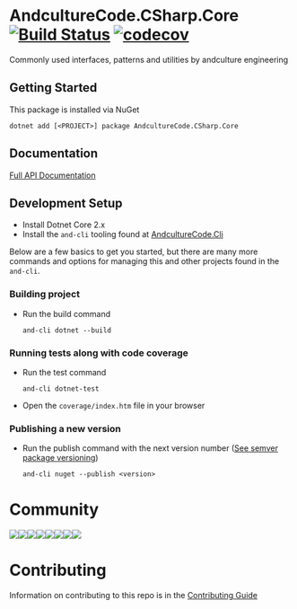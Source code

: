 # AndcultureCode.CSharp.Core [![Build Status](https://travis-ci.org/AndcultureCode/AndcultureCode.CSharp.Core.svg?branch=master)](https://travis-ci.org/AndcultureCode/AndcultureCode.CSharp.Core) [![codecov](https://codecov.io/gh/AndcultureCode/AndcultureCode.CSharp.Core/branch/master/graph/badge.svg)](https://codecov.io/gh/AndcultureCode/AndcultureCode.CSharp.Core)
Commonly used interfaces, patterns and utilities by andculture engineering

## Getting Started
This package is installed via NuGet
```
dotnet add [<PROJECT>] package AndcultureCode.CSharp.Core
```

## Documentation

[Full API Documentation](src/AndcultureCode.CSharp.Core/AndcultureCode.CSharp.Core.md)


## Development Setup

* Install Dotnet Core 2.x
* Install the `and-cli` tooling found at [AndcultureCode.Cli](https://github.com/AndcultureCode/AndcultureCode.Cli)

Below are a few basics to get you started, but there are many more commands and options for managing this and other projects found in the `and-cli`.

### Building project
* Run the build command
    ```
    and-cli dotnet --build
    ```

### Running tests along with code coverage
* Run the test command
    ```
    and-cli dotnet-test
    ```
* Open the `coverage/index.htm` file in your browser

### Publishing a new version
* Run the publish command with the next version number ([See semver package versioning](https://docs.microsoft.com/en-us/nuget/concepts/package-versioning))
    ```
    and-cli nuget --publish <version>
    ```

# Community

[![](https://sourcerer.io/fame/andCulture/AndcultureCode/AndcultureCode.CSharp.Core/images/0)](https://sourcerer.io/fame/andCulture/AndcultureCode/AndcultureCode.CSharp.Core/links/0)[![](https://sourcerer.io/fame/andCulture/AndcultureCode/AndcultureCode.CSharp.Core/images/1)](https://sourcerer.io/fame/andCulture/AndcultureCode/AndcultureCode.CSharp.Core/links/1)[![](https://sourcerer.io/fame/andCulture/AndcultureCode/AndcultureCode.CSharp.Core/images/2)](https://sourcerer.io/fame/andCulture/AndcultureCode/AndcultureCode.CSharp.Core/links/2)[![](https://sourcerer.io/fame/andCulture/AndcultureCode/AndcultureCode.CSharp.Core/images/3)](https://sourcerer.io/fame/andCulture/AndcultureCode/AndcultureCode.CSharp.Core/links/3)[![](https://sourcerer.io/fame/andCulture/AndcultureCode/AndcultureCode.CSharp.Core/images/4)](https://sourcerer.io/fame/andCulture/AndcultureCode/AndcultureCode.CSharp.Core/links/4)[![](https://sourcerer.io/fame/andCulture/AndcultureCode/AndcultureCode.CSharp.Core/images/5)](https://sourcerer.io/fame/andCulture/AndcultureCode/AndcultureCode.CSharp.Core/links/5)[![](https://sourcerer.io/fame/andCulture/AndcultureCode/AndcultureCode.CSharp.Core/images/6)](https://sourcerer.io/fame/andCulture/AndcultureCode/AndcultureCode.CSharp.Core/links/6)[![](https://sourcerer.io/fame/andCulture/AndcultureCode/AndcultureCode.CSharp.Core/images/7)](https://sourcerer.io/fame/andCulture/AndcultureCode/AndcultureCode.CSharp.Core/links/7)

Contributing
======

Information on contributing to this repo is in the [Contributing Guide](CONTRIBUTING.md)
